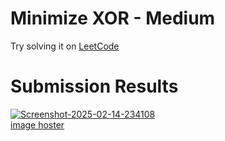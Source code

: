 #  Minimize XOR - Medium

Try solving it on [LeetCode](https://leetcode.com/problems/minimize-xor/description/)

# Submission Results

<a href="https://ibb.co/TMQ4K1gX"><img src="https://i.ibb.co/JjYvxqsL/Screenshot-2025-02-14-234108.png" alt="Screenshot-2025-02-14-234108" border="0"></a><br /><a target='_blank' href='https://imgbb.com/'>image hoster</a><br />
